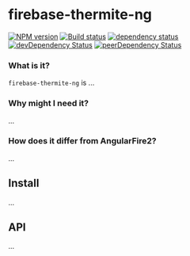 # firebase-thermite-ng

[![NPM version](https://img.shields.io/npm/v/firebase-thermite-ng.svg)](https://www.npmjs.com/package/firebase-thermite-ng)
[![Build status](https://img.shields.io/travis/cartant/firebase-thermite-ng.svg)](http://travis-ci.org/cartant/firebase-thermite-ng)
[![dependency status](https://img.shields.io/david/cartant/firebase-thermite-ng.svg)](https://david-dm.org/cartant/firebase-thermite-ng)
[![devDependency Status](https://img.shields.io/david/dev/cartant/firebase-thermite-ng.svg)](https://david-dm.org/cartant/firebase-thermite-ng#info=devDependencies)
[![peerDependency Status](https://img.shields.io/david/peer/cartant/firebase-thermite-ng.svg)](https://david-dm.org/cartant/firebase-thermite-ng#info=peerDependencies)

### What is it?

`firebase-thermite-ng` is ...

### Why might I need it?

...

### How does it differ from AngularFire2?

...

## Install

...

## API

...